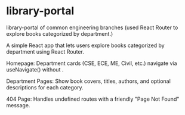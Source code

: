 # library-portal
library-portal of common engineering branches (used React Router to explore books categorized by department.)

A simple React app that lets users explore books categorized by department using React Router.

Homepage: Department cards (CSE, ECE, ME, Civil, etc.) navigate via useNavigate() without <Link>.

Department Pages: Show book covers, titles, authors, and optional descriptions for each category.

404 Page: Handles undefined routes with a friendly "Page Not Found" message.
